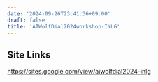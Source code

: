 ```yaml
---
date: '2024-09-26T23:41:36+09:00'
draft: false
title: 'AIWolfDial2024workshop-INLG'
---
```


## Site Links
https://sites.google.com/view/aiwolfdial2024-inlg